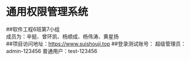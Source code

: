 # 通用权限管理系统 
##软件工程6班第7小组  
成员为：辛挺、曾环凯、杨顺成、杨伟涛、黄星扬  
##项目访问地址：https://www.suishouji.top
##登录测试账号：
超级管理员：admin-123456
普通用户：test-123456
